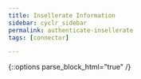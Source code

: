 ```yaml
---
title: Insellerate Information
sidebar: cyclr_sidebar
permalink: authenticate-insellerate
tags: [connector]

---
```

{::options parse_block_html="true" /}
